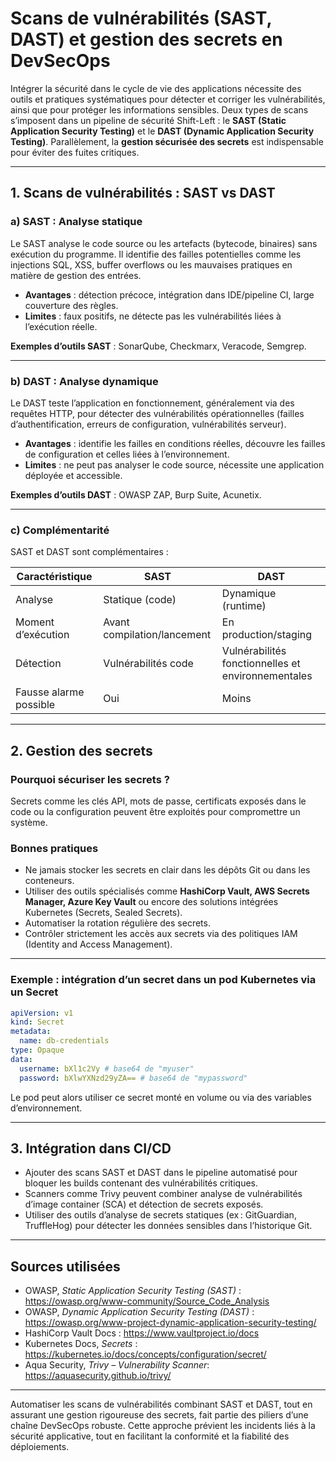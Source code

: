 # Scans de vulnérabilités (SAST, DAST) et gestion des secrets en DevSecOps

Intégrer la sécurité dans le cycle de vie des applications nécessite des outils et pratiques systématiques pour détecter et corriger les vulnérabilités, ainsi que pour protéger les informations sensibles. Deux types de scans s’imposent dans un pipeline de sécurité Shift-Left : le **SAST (Static Application Security Testing)** et le **DAST (Dynamic Application Security Testing)**. Parallèlement, la **gestion sécurisée des secrets** est indispensable pour éviter des fuites critiques.

---

## 1. Scans de vulnérabilités : SAST vs DAST

### a) SAST : Analyse statique

Le SAST analyse le code source ou les artefacts (bytecode, binaires) sans exécution du programme. Il identifie des failles potentielles comme les injections SQL, XSS, buffer overflows ou les mauvaises pratiques en matière de gestion des entrées.

- **Avantages** : détection précoce, intégration dans IDE/pipeline CI, large couverture des règles.  
- **Limites** : faux positifs, ne détecte pas les vulnérabilités liées à l’exécution réelle.

**Exemples d’outils SAST** : SonarQube, Checkmarx, Veracode, Semgrep.

---

### b) DAST : Analyse dynamique

Le DAST teste l’application en fonctionnement, généralement via des requêtes HTTP, pour détecter des vulnérabilités opérationnelles (failles d’authentification, erreurs de configuration, vulnérabilités serveur).

- **Avantages** : identifie les failles en conditions réelles, découvre les failles de configuration et celles liées à l’environnement.  
- **Limites** : ne peut pas analyser le code source, nécessite une application déployée et accessible.

**Exemples d’outils DAST** : OWASP ZAP, Burp Suite, Acunetix.

---

### c) Complémentarité

SAST et DAST sont complémentaires :

| Caractéristique              | SAST                       | DAST                       |
|-----------------------------|----------------------------|----------------------------|
| Analyse                     | Statique (code)            | Dynamique (runtime)        |
| Moment d’exécution          | Avant compilation/lancement| En production/staging      |
| Détection                   | Vulnérabilités code        | Vulnérabilités fonctionnelles et environnementales |
| Fausse alarme possible      | Oui                        | Moins                      |

---

## 2. Gestion des secrets

### Pourquoi sécuriser les secrets ?

Secrets comme les clés API, mots de passe, certificats exposés dans le code ou la configuration peuvent être exploités pour compromettre un système.

### Bonnes pratiques

- Ne jamais stocker les secrets en clair dans les dépôts Git ou dans les conteneurs.  
- Utiliser des outils spécialisés comme **HashiCorp Vault, AWS Secrets Manager, Azure Key Vault** ou encore des solutions intégrées Kubernetes (Secrets, Sealed Secrets).  
- Automatiser la rotation régulière des secrets.  
- Contrôler strictement les accès aux secrets via des politiques IAM (Identity and Access Management).

---

### Exemple : intégration d’un secret dans un pod Kubernetes via un Secret

```yaml
apiVersion: v1
kind: Secret
metadata:
  name: db-credentials
type: Opaque
data:
  username: bXl1c2Vy # base64 de "myuser"
  password: bXlwYXNzd29yZA== # base64 de "mypassword"
```

Le pod peut alors utiliser ce secret monté en volume ou via des variables d’environnement.

---

## 3. Intégration dans CI/CD

- Ajouter des scans SAST et DAST dans le pipeline automatisé pour bloquer les builds contenant des vulnérabilités critiques.  
- Scanners comme Trivy peuvent combiner analyse de vulnérabilités d’image container (SCA) et détection de secrets exposés.  
- Utiliser des outils d’analyse de secrets statiques (ex : GitGuardian, TruffleHog) pour détecter les données sensibles dans l’historique Git.

---

## Sources utilisées

- OWASP, *Static Application Security Testing (SAST)* : https://owasp.org/www-community/Source_Code_Analysis  
- OWASP, *Dynamic Application Security Testing (DAST)* : https://owasp.org/www-project-dynamic-application-security-testing/  
- HashiCorp Vault Docs : https://www.vaultproject.io/docs  
- Kubernetes Docs, *Secrets* : https://kubernetes.io/docs/concepts/configuration/secret/  
- Aqua Security, *Trivy – Vulnerability Scanner*: https://aquasecurity.github.io/trivy/  

---

Automatiser les scans de vulnérabilités combinant SAST et DAST, tout en assurant une gestion rigoureuse des secrets, fait partie des piliers d’une chaîne DevSecOps robuste. Cette approche prévient les incidents liés à la sécurité applicative, tout en facilitant la conformité et la fiabilité des déploiements.